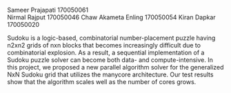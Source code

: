 Sameer Prajapati 170050061  
Nirmal Rajput 170050046
Chaw Akameta Enling 170050054
Kiran Dapkar 170050020

Sudoku is a logic-based, combinatorial number-placement puzzle having n2xn2 grids of nxn blocks that becomes increasingly difficult due to combinatorial explosion. As a result, a sequential implementation of a Sudoku puzzle solver can become both data- and compute-intensive.  In this project, we proposed a new parallel algorithm solver for the generalized NxN Sudoku grid that utilizes the manycore architecture. Our test results show that the algorithm scales well as the number of cores grows.
